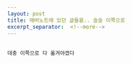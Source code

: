 ```yaml
---
layout: post
title: 에버노트에 있던 글들을.. 슬슬 이쪽으로
excerpt_separator:  <!--more-->
---
```


```shell

대충 이쪽으로 다 옮겨야겠다


```
